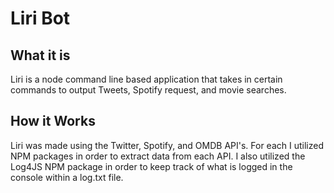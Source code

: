 # Liri Bot

## What it is
Liri is a node command line based application that takes in certain commands to output
Tweets, Spotify request, and movie searches. 

## How it Works
Liri was made using the Twitter, Spotify, and OMDB API's. For each I utilized NPM packages
in order to extract data from each API. I also utilized the Log4JS NPM package in order to
keep track of what is logged in the console within a log.txt file. 

